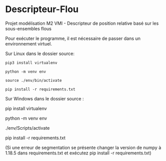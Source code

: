 # Descripteur-Flou
Projet modélisation M2 VMI - Descripteur de position relative basé sur les sous-ensembles flous

Pour exécuter le programme, il est nécessaire de passer dans un environnement virtuel.

Sur Linux dans le dossier source:

	pip3 install virtualenv

	python -m venv env

	source ./env/bin/activate

	pip install -r requirements.txt

Sur Windows dans le dossier source :

pip install virtualenv

python -m venv env

./env/Scripts/activate

pip install -r requirements.txt

(Si une erreur de segmentation se présente changer la version de numpy à 1.18.5 dans requirements.txt et exécutez pip install -r requirements.txt)
